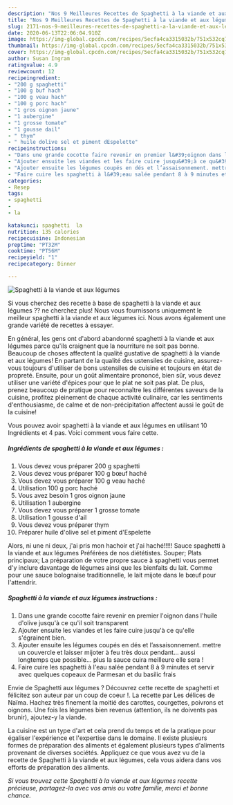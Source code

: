 ```yaml
---
description: "Nos 9 Meilleures Recettes de Spaghetti à la viande et aux légumes"
title: "Nos 9 Meilleures Recettes de Spaghetti à la viande et aux légumes"
slug: 2171-nos-9-meilleures-recettes-de-spaghetti-a-la-viande-et-aux-legumes
date: 2020-06-13T22:06:04.910Z
image: https://img-global.cpcdn.com/recipes/5ecfa4ca3315032b/751x532cq70/spaghetti-a-la-viande-et-aux-legumes-photo-principale-de-la-recette.jpg
thumbnail: https://img-global.cpcdn.com/recipes/5ecfa4ca3315032b/751x532cq70/spaghetti-a-la-viande-et-aux-legumes-photo-principale-de-la-recette.jpg
cover: https://img-global.cpcdn.com/recipes/5ecfa4ca3315032b/751x532cq70/spaghetti-a-la-viande-et-aux-legumes-photo-principale-de-la-recette.jpg
author: Susan Ingram
ratingvalue: 4.9
reviewcount: 12
recipeingredient:
- "200 g spaghetti"
- "100 g buf hach"
- "100 g veau hach"
- "100 g porc hach"
- "1 gros oignon jaune"
- "1 aubergine"
- "1 grosse tomate"
- "1 gousse dail"
- " thym"
- " huile dolive sel et piment dEspelette"
recipeinstructions:
- "Dans une grande cocotte faire revenir en premier l&#39;oignon dans l&#39;huile d&#39;olive jusqu&#39;à ce qu&#39;il soit transparent"
- "Ajouter ensuite les viandes et les faire cuire jusqu&#39;à ce qu&#39;elle s&#39;égrainent bien."
- "Ajouter ensuite les légumes coupés en dés et l’assaisonnement. mettre un couvercle et laisser mijoter à feu très doux pendant... aussi longtemps que possible... plus la sauce cuira meilleure elle sera !"
- "Faire cuire les spaghetti à l&#39;eau salée pendant 8 à 9 minutes et servir avec quelques copeaux de Parmesan et du basilic frais"
categories:
- Resep
tags:
- spaghetti
- 
- la

katakunci: spaghetti  la 
nutrition: 135 calories
recipecuisine: Indonesian
preptime: "PT32M"
cooktime: "PT56M"
recipeyield: "1"
recipecategory: Dinner

---
```



![Spaghetti à la viande et aux légumes](https://img-global.cpcdn.com/recipes/5ecfa4ca3315032b/751x532cq70/spaghetti-a-la-viande-et-aux-legumes-photo-principale-de-la-recette.jpg)

Si vous cherchez des recette à base de spaghetti à la viande et aux légumes ?? ne cherchez plus! Nous vous fournissons uniquement le meilleur spaghetti à la viande et aux légumes ici. Nous avons également une grande variété de recettes à essayer.

En général, les gens ont d'abord abandonné spaghetti à la viande et aux légumes parce qu'ils craignent que la nourriture ne soit pas bonne. Beaucoup de choses affectent la qualité gustative de spaghetti à la viande et aux légumes! En partant de la qualité des ustensiles de cuisine, assurez-vous toujours d'utiliser de bons ustensiles de cuisine et toujours en état de propreté. Ensuite, pour un goût alimentaire prononcé, bien sûr, vous devez utiliser une variété d'épices pour que le plat ne soit pas plat. De plus, prenez beaucoup de pratique pour reconnaître les différentes saveurs de la cuisine, profitez pleinement de chaque activité culinaire, car les sentiments d'enthousiasme, de calme et de non-précipitation affectent aussi le goût de la cuisine!

<!--inarticleads1-->

Vous pouvez avoir spaghetti à la viande et aux légumes en utilisant 10 Ingrédients et 4 pas. Voici comment vous faire cette.

##### Ingrédients de spaghetti à la viande et aux légumes :

1. Vous devez vous préparer 200 g spaghetti
1. Vous devez vous préparer 100 g bœuf haché
1. Vous devez vous préparer 100 g veau haché
1. Utilisation 100 g porc haché
1. Vous avez besoin 1 gros oignon jaune
1. Utilisation 1 aubergine
1. Vous devez vous préparer 1 grosse tomate
1. Utilisation 1 gousse d&#39;ail
1. Vous devez vous préparer  thym
1. Préparer  huile d&#39;olive sel et piment d&#39;Espelette


Alors, ni une ni deux, j&#39;ai pris mon hachoir et j&#39;ai haché!!!!! Sauce spaghetti à la viande et aux légumes Préférées de nos diététistes. Souper; Plats principaux; La préparation de votre propre sauce à spaghetti vous permet d&#39;y inclure davantage de légumes ainsi que les bienfaits du lait. Comme pour une sauce bolognaise traditionnelle, le lait mijote dans le bœuf pour l&#39;attendrir. 

<!--inarticleads2-->

##### Spaghetti à la viande et aux légumes instructions :

1. Dans une grande cocotte faire revenir en premier l&#39;oignon dans l&#39;huile d&#39;olive jusqu&#39;à ce qu&#39;il soit transparent
1. Ajouter ensuite les viandes et les faire cuire jusqu&#39;à ce qu&#39;elle s&#39;égrainent bien.
1. Ajouter ensuite les légumes coupés en dés et l’assaisonnement. mettre un couvercle et laisser mijoter à feu très doux pendant... aussi longtemps que possible... plus la sauce cuira meilleure elle sera !
1. Faire cuire les spaghetti à l&#39;eau salée pendant 8 à 9 minutes et servir avec quelques copeaux de Parmesan et du basilic frais


Envie de Spaghetti aux légumes ? Découvrez cette recette de spaghetti et félicitez son auteur par un coup de coeur !. La recette par Les délices de Naïma. Hachez très finement la moitié des carottes, courgettes, poivrons et oignons. Une fois les légumes bien revenus (attention, ils ne doivents pas brunir), ajoutez-y la viande. 

<!--inarticleads1-->

<p>
La cuisine est un type d'art et cela prend du temps et de la pratique pour égaliser l'expérience et l'expertise dans le domaine. Il existe plusieurs formes de préparation des aliments et également plusieurs types d'aliments provenant de diverses sociétés. Appliquez ce que vous avez vu de la recette de Spaghetti à la viande et aux légumes, cela vous aidera dans vos efforts de préparation des aliments.
</p>

<p>
<i>Si vous trouvez cette Spaghetti à la viande et aux légumes recette précieuse, partagez-la avec vos amis ou votre famille, merci et bonne chance.</i>
</p>
